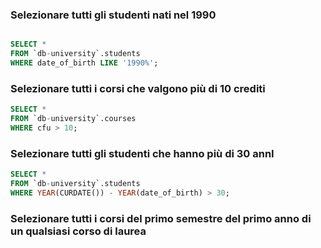 ### Selezionare tutti gli studenti nati nel 1990 ###

```SQL

SELECT * 
FROM `db-university`.students
WHERE date_of_birth LIKE '1990%';
```

### Selezionare tutti i corsi che valgono più di 10 crediti  ###

```SQL
SELECT * 
FROM `db-university`.courses
WHERE cfu > 10;
```

### Selezionare tutti gli studenti che hanno più di 30 annI ###

```SQL
SELECT * 
FROM `db-university`.students
WHERE YEAR(CURDATE()) - YEAR(date_of_birth) > 30;
```

### Selezionare tutti i corsi del primo semestre del primo anno di un qualsiasi corso di laurea  ###
```SQL


```